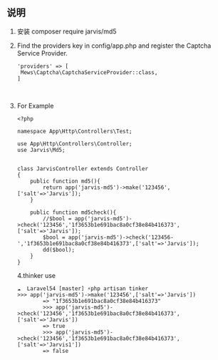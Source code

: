 ## 说明


1. 安装 composer require jarvis/md5

2. Find the providers key in config/app.php and register the Captcha Service Provider.

   ```
   'providers' => [    
   	Mews\Captcha\CaptchaServiceProvider::class,
   ]
   ```

   ​

3. For Example

   ```
   <?php

   namespace App\Http\Controllers\Test;

   use App\Http\Controllers\Controller;
   use Jarvis\Md5;


   class JarvisController extends Controller
   {
       public function md5(){
           return app('jarvis-md5')->make('123456',['salt'=>'Jarvis']);
       }

       public function md5check(){
           //$bool = app('jarvis-md5')->check('123456','1f3653b1e691bac8a0cf38e84b416373',['salt'=>'Jarvis']);
           $bool = app('jarvis-md5')->check('123456-','1f3653b1e691bac8a0cf38e84b416373',['salt'=>'Jarvis']);
           dd($bool);
       }
   }
   ```

   4.thinker use

   ```
   ☁  Laravel54 [master] ⚡php artisan tinker
   >>> app('jarvis-md5')->make('123456',['salt'=>'Jarvis'])
           => "1f3653b1e691bac8a0cf38e84b416373"
           >>> app('jarvis-md5')->check('123456','1f3653b1e691bac8a0cf38e84b416373',['salt'=>'Jarvis'])
           => true
           >>> app('jarvis-md5')->check('123456','1f3653b1e691bac8a0cf38e84b416373',['salt'=>'Jarvis1'])
           => false
   ```

   ​


  

